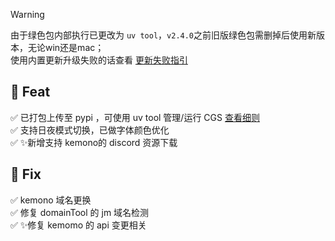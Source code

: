 
> [!Warning]  
> 由于绿色包内部执行已更改为 `uv tool`，`v2.4.0`之前旧版绿色包需删掉后使用新版本，无论win还是mac；  
> 使用内置更新升级失败的话查看 [更新失败指引](https://jasoneri.github.io/ComicGUISpider/faq/#%E6%9B%B4%E6%96%B0%E5%A4%B1%E8%B4%A5%E5%90%8E%E7%A8%8B%E5%BA%8F%E6%97%A0%E6%B3%95%E6%89%93%E5%BC%80)  

## 🎁 Feat

✅ 已打包上传至 pypi ，可使用 uv tool 管理/运行 CGS [查看细则](https://jasoneri.github.io/ComicGUISpider/deploy/quick-start)  
✅ 支持日夜模式切换，已做字体颜色优化  
✅ ✨新增支持 kemono的 discord 资源下载  

## 🐞 Fix

✅ kemono 域名更换  
✅ 修复 domainTool 的 jm 域名检测  
✅ ✨修复 kemomo 的 api 变更相关
